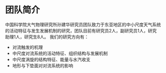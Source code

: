 # 团队简介

中国科学院大气物理研究所孙建华研究员团队致力于东亚地区的中小尺度天气系统的活动特征与发生发展机制的研究，团队目前有研究员2人，副研究员1人，研究助理1人，研究生8人。
我们的研究方向有：

- 对流触发的机理
- 中尺度对流系统的活动特征、组织结构与发展机制
- 中尺度涡旋的结构特征、能量与水汽收支
- 地形与下垫面对对流系统的影响
<br><br><br>

